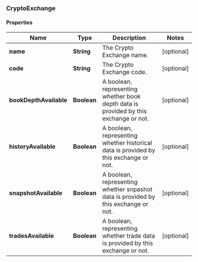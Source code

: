 ### CryptoExchange

#### Properties
Name | Type | Description | Notes
------------ | ------------- | ------------- | -------------
**name** | **String** | The Crypto Exchange name. | [optional] 
**code** | **String** | The Crypto Exchange code. | [optional] 
**bookDepthAvailable** | **Boolean** | A boolean, representing whether book depth data is provided by this exchange or not. | [optional] 
**historyAvailable** | **Boolean** | A boolean, representing whether historical data is provided by this exchange or not. | [optional] 
**snapshotAvailable** | **Boolean** | A boolean, representing whether snpashot data is provided by this exchange or not. | [optional] 
**tradesAvailable** | **Boolean** | A boolean, representing whether trade data is provided by this exchange or not. | [optional] 



